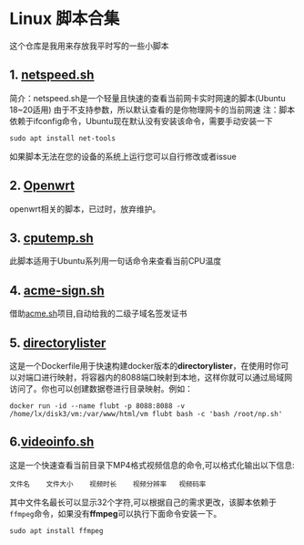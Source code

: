 # Linux 脚本合集
这个仓库是我用来存放我平时写的一些小脚本
## 1. [netspeed.sh](netspeed.sh)
简介：netspeed.sh是一个轻量且快速的查看当前网卡实时网速的脚本(Ubuntu 18~20适用)
由于不支持参数，所以默认查看的是你物理网卡的当前网速
注：脚本依赖于ifconfig命令，Ubuntu现在默认没有安装该命令，需要手动安装一下

```
sudo apt install net-tools
```
如果脚本无法在您的设备的系统上运行您可以自行修改或者issue

## 2. [Openwrt](Openwrt.md)
openwrt相关的脚本，已过时，放弃维护。

## 3. [cputemp.sh](cputemp.sh)
此脚本适用于Ubuntu系列用一句话命令来查看当前CPU温度

## 4. [acme-sign.sh](acme-sign.sh)

借助[acme.sh](https://github.com/acmesh-official/acme.sh)项目,自动给我的二级子域名签发证书

## 5. [directorylister](Dockerfile/directorylister/Dockerfile)

这是一个Dockerfile用于快速构建docker版本的**directorylister**，在使用时你可以对端口进行映射，将容器内的8088端口映射到本地，这样你就可以通过局域网访问了。你也可以创建数据卷进行目录映射。例如：

```
docker run -id --name flubt -p 8088:8088 -v /home/lx/disk3/vm:/var/www/html/vm flubt bash -c 'bash /root/np.sh'
```

## 6.[videoinfo.sh](videoinfo.sh)

这是一个快速查看当前目录下MP4格式视频信息的命令,可以格式化输出以下信息:

`文件名	文件大小	视频时长	视频分辨率	视频码率`

其中文件名最长可以显示32个字符,可以根据自己的需求更改，该脚本依赖于`ffmpeg`命令，如果没有**ffmpeg**可以执行下面命令安装一下。

```
sudo apt install ffmpeg
```